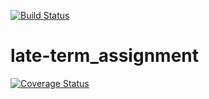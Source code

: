 [![Build Status](https://travis-ci.org/HerbertGudmundsson/late-term_assignment.svg)](https://travis-ci.org/HerbertGudmundsson/late-term_assignment)
# late-term_assignment
[![Coverage Status](https://coveralls.io/repos/HerbertGudmundsson/late-term_assignment/badge.svg?branch=master&service=github)](https://coveralls.io/github/HerbertGudmundsson/late-term_assignment?branch=master)
